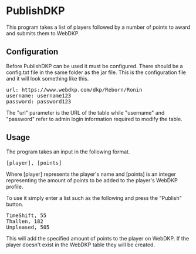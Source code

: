 # PublishDKP

This program takes a list of players followed by a number of points to award and submits them to WebDKP.

## Configuration

Before PublishDKP can be used it must be configured. There should be a config.txt file in the same folder as the jar file. This is the configuration file and it will look something like this.

<pre>
url: https://www.webdkp.com/dkp/Reborn/Ronin
username: username123
password: password123
</pre>

The "url" parameter is the URL of the table while "username" and "password" refer to admin login information required to modify the table.

## Usage

The program takes an input in the following format.
<pre>[player], [points]</pre>
Where [player] represents the player's name and [points] is an integer representing the amount of points to be added to the player's WebDKP profile.

To use it simply enter a list such as the following and press the "Publish" button.

<pre>
TimeShift, 55
Thallen, 182
Unpleased, 505
</pre>

This will add the specified amount of points to the player on WebDKP. If the player doesn't exist in the WebDKP table they will be created.
